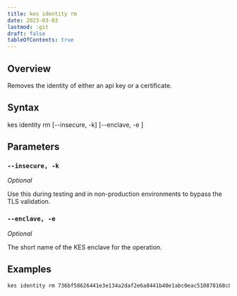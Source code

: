 ```yaml
---
title: kes identity rm
date: 2023-03-03
lastmod: :git
draft: false
tableOfContents: true
---
```


## Overview

Removes the identity of either an api key or a certificate.

## Syntax

kes identity rm
             [--insecure, -k]
             [--enclave, -e <name>]

## Parameters

### `--insecure, -k`

_Optional_

Use this during testing and in non-production environments to bypass the TLS validation.
### `--enclave, -e`

_Optional_

The short name of the KES enclave for the operation.

## Examples

```sh
kes identity rm 736bf58626441e3e134a2daf2e6a8441b40e1abc0eac510878168c8aac9f2b0b
```
